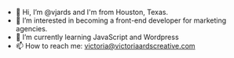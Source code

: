 - 👋 Hi, I’m @vjards and I'm from Houston, Texas.
- 👀 I’m interested in becoming a front-end developer for marketing agencies.
- 🌱 I’m currently learning JavaScript and Wordpress
- 📫 How to reach me: victoria@victoriaardscreative.com
